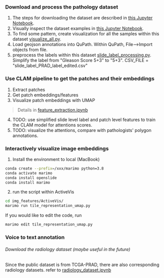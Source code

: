 
### Download and process the pathology dataset 
1. The steps for downloading the dataset are described in [this Jupyter Notebook](./data_preprocessing/download_dataset.ipynb).
2. Visually inspect the dataset examples in [this Jupyter Notebook](./data_preprocessing/data_example_vis.ipynb).
3. To find some pattern, create visualization for all the samples within this dataset [visualize_all.py](./data_preprocessing/visualize_all.py).
4. Load geojson annotations into QuPath. Within QuPath, File–>Import objects from file. 
5. preprocess the labels within this dataset [slide_label_processing.py](./data_preprocessing/slide_label_processing.py). Simplify the label from "Gleason Score 5+3" to "5+3". CSV_FILE = "slide_label_PRAD_label_edited.csv"

### Use CLAM pipeline to get the patches and their embeddings
1. Extract patches
2. Get patch embeddings/features
3. Visualize patch embeddings with UMAP
> Details in [feature_extraction.ipynb](./feature_extraction/feature_extraction.ipynb)
4. TODO: use simplified slide level label and patch level features to train the CLAM model for attentions scores.
5. TODO: visualize the attentions, compare with pathologists' polygon annotations.

### Interactively visualize image embeddings
1. Install the environment to local (MacBook)
``` bash
conda create --prefix=/xxx/marimo python=3.8
conda activate marimo
conda install openslide
conda install marimo
```
2. run the script within ActiveVis
``` bash
cd img_features/ActiveVis/
marimo run tile_representation_umap.py
```
If you would like to edit the code, run 
``` bash
marimo edit tile_representation_umap.py
```




### Voice to text annotation


###### Download the radiology dataset (maybe useful in the future)
Since the public dataset is from TCGA-PRAD, there are also corresponding radiology datasets.
refer to [radiology_dataset.ipynb](./data_preprocessing/radiology_dataset.ipynb)
